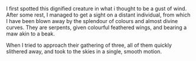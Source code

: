 I first spotted this dignified creature in what i thought to be a gust of wind. After some rest, I managed to get a sight on a distant individual, from which I have been blown away by the splendour of colours and almost divine curves. 
They are serpents, given colourful feathered wings, and bearing a maw akin to a beak.

When I tried to approach their gathering of three, all of them quickly slithered away, and took to the skies in a single, smooth motion. 
